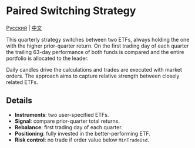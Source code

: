 # Paired Switching Strategy

[Русский](README_ru.md) | [中文](README_zh.md)

This quarterly strategy switches between two ETFs, always holding the one with the higher prior-quarter return. On the first trading day of each quarter the trailing 63-day performance of both funds is compared and the entire portfolio is allocated to the leader.

Daily candles drive the calculations and trades are executed with market orders. The approach aims to capture relative strength between closely related ETFs.

## Details

- **Instruments**: two user-specified ETFs.
- **Signal**: compare prior-quarter total returns.
- **Rebalance**: first trading day of each quarter.
- **Positioning**: fully invested in the better-performing ETF.
- **Risk control**: no trade if order value below `MinTradeUsd`.

